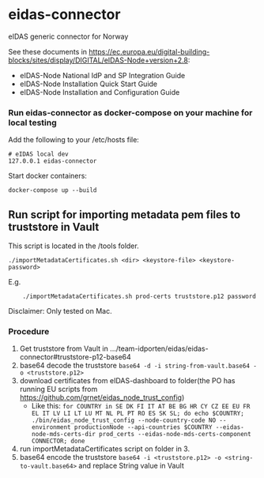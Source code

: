 # eidas-connector
eIDAS generic connector for Norway

See these documents in https://ec.europa.eu/digital-building-blocks/sites/display/DIGITAL/eIDAS-Node+version+2.8:

* eIDAS-Node National IdP and SP Integration Guide
* eIDAS-Node Installation Quick Start Guide
* eIDAS-Node Installation and Configuration Guide

### Run eidas-connector as docker-compose on your machine for local testing

Add the following to your /etc/hosts file:
```
# eIDAS local dev
127.0.0.1 eidas-connector
```

Start docker containers:
```
docker-compose up --build 
```

## Run script for importing metadata pem files to truststore in Vault
This script is located in the /tools folder.
```
./importMetadataCertificates.sh <dir> <keystore-file> <keystore-password>
```
E.g. 
```
    ./importMetadataCertificates.sh prod-certs truststore.p12 password
```
Disclaimer: Only tested on Mac.
### Procedure
1. Get truststore from Vault in .../team-idporten/eidas/eidas-connector#truststore-p12-base64
2. base64 decode the truststore `base64 -d -i string-from-vault.base64 -o <truststore.p12>`
3. download certificates from eIDAS-dashboard to folder(the PO has running EU scripts from https://github.com/grnet/eidas_node_trust_config)
    * Like this: `for COUNTRY in SE DK FI IT AT BE BG HR CY CZ EE EU FR EL IT LV LI LT LU MT NL PL PT RO ES SK SL; do echo $COUNTRY; ./bin/eidas_node_trust_config --node-country-code NO --environment productionNode --api-countries $COUNTRY --eidas-node-mds-certs-dir prod_certs --eidas-node-mds-certs-component CONNECTOR; done `
4. run importMetadataCertificates script on folder in 3.
5. base64 encode the truststore `base64 -i <truststore.p12> -o <string-to-vault.base64>` and replace String value in Vault
